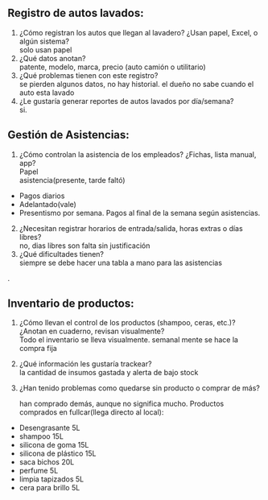 ## Registro de autos lavados:

1. ¿Cómo registran los autos que llegan al lavadero? ¿Usan papel, Excel, o algún sistema?  
   solo usan papel  
2. ¿Qué datos anotan?  
   patente, modelo, marca, precio (auto camión o utilitario)  
3. ¿Qué problemas tienen con este registro?  
   se pierden algunos datos, no hay historial. el dueño no sabe cuando el auto esta lavado  
4. ¿Le gustaría generar reportes de autos lavados por día/semana?   
   si.

## Gestión de Asistencias:

1. ¿Cómo controlan la asistencia de los empleados? ¿Fichas, lista manual, app?  
   Papel  
   asistencia(presente, tarde faltó)  
* Pagos diarios   
* Adelantado(vale)   
* Presentismo por semana. Pagos al final de la semana según asistencias.  
2. ¿Necesitan registrar horarios de entrada/salida, horas extras o días libres?  
   no, dias libres son falta sin justificación  
3. ¿Qué dificultades tienen?  
   siempre se debe hacer una tabla a mano para las asistencias

.

## Inventario de productos:

1. ¿Cómo llevan el control de los productos (shampoo, ceras, etc.)? ¿Anotan en cuaderno, revisan visualmente?  
   Todo el inventario se lleva visualmente. semanal mente se hace la compra fija  
2. ¿Qué información les gustaría trackear?   
   la cantidad de insumos gastada y alerta de bajo stock  
3. ¿Han tenido problemas como quedarse sin producto o comprar de más?

	han comprado demás, aunque no significa mucho. Productos comprados en fullcar(llega directo al local):

* Desengrasante 5L  
* shampoo 15L  
* silicona de goma 15L  
* silicona de plástico 15L  
* saca bichos 20L  
* perfume 5L  
* limpia tapizados 5L  
* cera para brillo 5L

